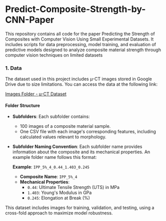 # Predict-Composite-Strength-by-CNN-Paper

This repository contains all code for the paper Predicting the Strength of Composites with Computer Vision Using Small Experimental Datasets. It includes scripts for data preprocessing, model training, and evaluation of predictive models designed to analyze composite material strength through computer vision techniques on limited datasets

### 1. Data

The dataset used in this project includes µ-CT images stored in Google Drive due to size limitations. You can access the data at the following link:

[Images Folder - µ-CT Dataset](https://drive.google.com/drive/folders/1-u20wZFzXZdZkEPIlHQq2MeBl_qfRyAa?usp=drive_link)

#### Folder Structure

- **Subfolders**: Each subfolder contains:
  - 100 images of a composite material sample.
  - One CSV file with each image's corresponding features, including calculated values relevant to morphology.

- **Subfolder Naming Convention**: Each subfolder name provides information about the composite and its mechanical properties. An example folder name follows this format:

  **Example**: `IPP_5%_4_0.44_1.403_0.245`

  - **Composite Name**: `IPP_5%_4`
  - **Mechanical Properties**:
    - `0.44`: Ultimate Tensile Strength (UTS) in MPa
    - `1.403`: Young's Modulus in GPa
    - `0.245`: Elongation at Break (%)

This dataset includes images for training, validation, and testing, using a cross-fold approach to maximize model robustness.
